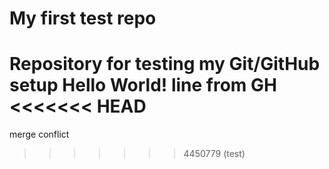 # My first test repo
Repository for testing my Git/GitHub setup
Hello World!
line from GH
<<<<<<< HEAD
=======
merge conflict
>>>>>>> 4450779 (test)
